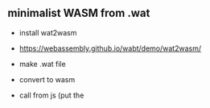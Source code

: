 ## minimalist WASM from .wat

- install wat2wasm
- https://webassembly.github.io/wabt/demo/wat2wasm/
- make .wat file
- convert to wasm
- call from js (put the <script> inside index.html)
    
    ```wat2wasm calc.wat -o rectangle_area.wasm```

  run http-server and open link in browser:

  ![image](https://github.com/user-attachments/assets/97f10ae1-1678-491e-a91f-63355849d608)

